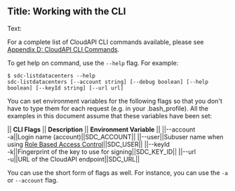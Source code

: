 Title: Working with the CLI
---
Text: 

For a complete list of CloudAPI CLI commands available, please see
[Appendix D: CloudAPI CLI Commands](#appendix-d-cloudapi-cli-commands).

To get help on command, use the `--help` flag.  For example:

    $ sdc-listdatacenters --help
    sdc-listdatacenters [--account string] [--debug boolean] [--help boolean] [--keyId string] [--url url]

You can set environment variables for the following flags so that you don't have
to type them for each request (e.g. in your .bash_profile).  All the examples in
this document assume that these variables have been set:

|| **CLI Flags** || **Description** || **Environment Variable** ||
||--account<br/>-a||Login name (account)||SDC\_ACCOUNT||
||--user||Subuser name when using [Role Based Access Control](#rbac-users-roles-policies)||SDC\_USER||
||--keyId<br/>-k||Fingerprint of the key to use for signing||SDC\_KEY\_ID||
||--url<br/>-u||URL of the CloudAPI endpoint||SDC\_URL||

You can use the short form of flags as well.  For instance, you can use the `-a`
or `--account` flag.


